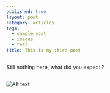 ```yaml
---
published: true
layout: post
category: articles
tags: 
  - sample post
  - images
  - test
title: This is my third post
---
```




Still nothing here, what did you expect ?

## 

![Alt text](http://a-z-animals.com/media/animals/images/470x370/baboon.jpg)
